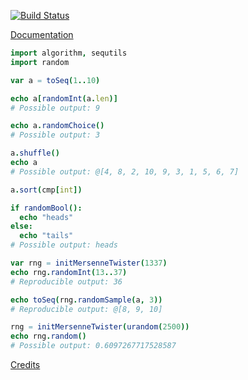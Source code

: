 [![Build Status](https://circleci.com/gh/BlaXpirit/nim-random.png?style=shield)](https://circleci.com/gh/BlaXpirit/nim-random)

[Documentation](http://blaxpirit.github.io/nim-random/)

```nim
import algorithm, sequtils
import random

var a = toSeq(1..10)

echo a[randomInt(a.len)]
# Possible output: 9

echo a.randomChoice()
# Possible output: 3

a.shuffle()
echo a
# Possible output: @[4, 8, 2, 10, 9, 3, 1, 5, 6, 7]

a.sort(cmp[int])

if randomBool():
  echo "heads"
else:
  echo "tails"
# Possible output: heads

var rng = initMersenneTwister(1337)
echo rng.randomInt(13..37)
# Reproducible output: 36

echo toSeq(rng.randomSample(a, 3))
# Reproducible output: @[8, 9, 10]

rng = initMersenneTwister(urandom(2500))
echo rng.random()
# Possible output: 0.6097267717528587
```

[Credits](CREDITS.md)
